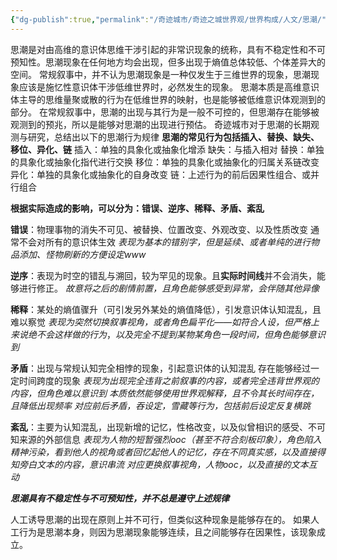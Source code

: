 ```yaml
---
{"dg-publish":true,"permalink":"/奇迹城市/奇迹之城世界观/世界构成/人文/思潮/","dgPassFrontmatter":true}
---
```


思潮是对由高维的意识体思维干涉引起的非常识现象的统称，具有不稳定性和不可预知性。思潮现象在任何地方均会出现，但多出现于熵值总体较低、个体差异大的空间。
常规叙事中，并不认为思潮现象是一种仅发生于三维世界的现象，思潮现象应该是施忆性意识体干涉低维世界时，必然发生的现象。
思潮本质是高维意识体主导的思维量聚或散的行为在低维世界的映射，也是能够被低维意识体观测到的部分。
在常规叙事中，思潮的出现与其行为是一般不可控的，但思潮存在能够被观测到的预兆，所以是能够对思潮的出现进行预估。
奇迹城市对于思潮的长期观测与研究，总结出以下的思潮行为规律
**思潮的常见行为包括插入、替换、缺失、移位、异化、链**
插入：单独的具象化或抽象化增添
缺失：与插入相对
替换：单独的具象化或抽象化指代进行交换
移位：单独的具象化或抽象化的归属关系链改变
异化：单独的具象化或抽象化的自身改变
链：上述行为的前后因果性组合、或并行组合

**根据实际造成的影响，可以分为：错误、逆序、稀释、矛盾、紊乱**

**错误**：物理事物的消失不可见、被替换、位置改变、外观改变、以及性质改变
通常不会对所有的意识体生效
*表现为基本的错别字，但是延续、或者单纯的进行物品添加、怪物刷新的方便设定www*

**逆序**：表现为时空的错乱与溯回，较为罕见的现象。且**实际时间线**并不会消失，能够进行修正。
*故意将之后的剧情前置，且角色能够感受到异常，会伴随其他异像*

**稀释**：某处的熵值骤升（可引发另外某处的熵值降低），引发意识体认知混乱，且难以察觉
*表现为突然切换叙事视角，或者角色扁平化——如符合人设，但严格上来说绝不会这样做的行为*，*以及完全不提到某物某角色一段时间，但角色能够意识到*

**矛盾**：出现与常规认知完全相悖的现象，引起意识体的认知混乱
存在能够经过一定时间跨度的现象
*表现为出现完全违背之前叙事的内容，或者完全违背世界观的内容，但角色难以意识到*
*本质依然能够使用世界观解释，且不令其长时间存在，且降低出现频率*
*对应前后矛盾，吞设定，雪藏等行为，包括前后设定反复横跳*

**紊乱**：主要为认知混乱，出现新增的记忆，性格改变，以及似曾相识的感受、不可知来源的外部信息
*表现为人物的短暂强烈ooc（甚至不符合刻板印象），角色陷入精神污染，看到他人的视角或者回忆起他人的记忆，存在不同真实感，以及直接得知旁白文本的内容，意识串流*
*对应更换叙事视角，人物ooc，以及直接的文本互动*

***思潮具有不稳定性与不可预知性，并不总是遵守上述规律***

人工诱导思潮的出现在原则上并不可行，但类似这种现象是能够存在的。
如果人工行为是思潮本身，则因为思潮现象能够连续，且之间能够存在因果性，该现象成立。
